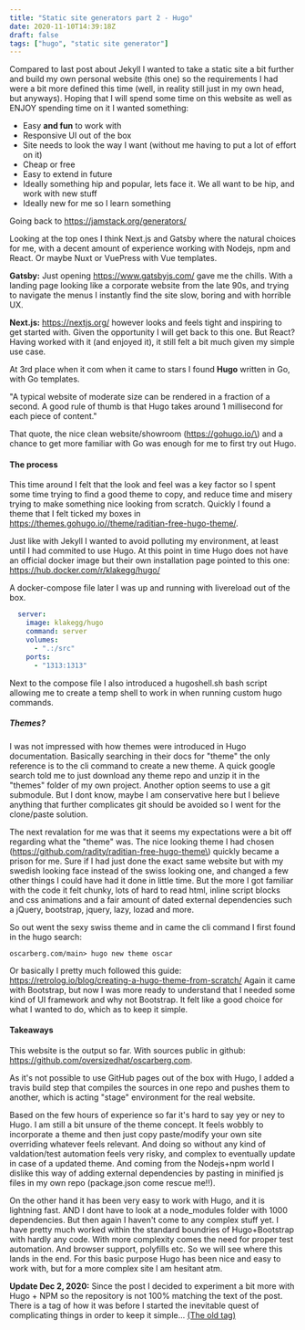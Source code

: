 ```yaml
---
title: "Static site generators part 2 - Hugo"
date: 2020-11-10T14:39:18Z
draft: false
tags: ["hugo", "static site generator"]
---
```

Compared to last post about Jekyll I wanted to take a static site a bit further and build my own personal website (this one) so the requirements I had were a bit more defined this time (well, in reality still just in my own head, but anyways). Hoping that I will spend some time on this website as well as ENJOY spending time on it I wanted something:

- Easy **and fun** to work with
- Responsive UI out of the box
- Site needs to look the way I want (without me having to put a lot of effort on it)
- Cheap or free
- Easy to extend in future
- Ideally something hip and popular, lets face it. We all want to be hip, and work with new stuff
- Ideally new for me so I learn something

Going back to https://jamstack.org/generators/ 

Looking at the top ones I think Next.js and Gatsby where the natural choices for me, with a decent amount of experience working with Nodejs, npm and React. Or maybe Nuxt or VuePress with Vue templates. 

**Gatsby:** Just opening https://www.gatsbyjs.com/ gave me the chills. With a landing page looking like a corporate website from the late 90s, and trying to navigate the menus I instantly find the site slow, boring and with horrible UX.

**Next.js:** https://nextjs.org/ however looks and feels tight and inspiring to get started with. Given the opportunity I will get back to this one. But React? Having worked with it (and enjoyed it), it still felt a bit much given my simple use case. 

At 3rd place when it com when it came to stars I found **Hugo** written in Go, with Go templates.

"A typical website of moderate size can be rendered in a fraction of a second. A good rule of thumb is that Hugo takes around 1 millisecond for each piece of content."

That quote, the nice clean website/showroom (https://gohugo.io/\) and a chance to get more familiar with Go was enough for me to first try out Hugo.

#### The process
This time around I felt that the look and feel was a key factor so I spent some time trying to find a good theme to copy, and reduce time and misery trying to make something nice looking from scratch. Quickly I found a theme that I felt ticked my boxes in https://themes.gohugo.io//theme/raditian-free-hugo-theme/.

Just like with Jekyll I wanted to avoid polluting my environment, at least until I had commited to use Hugo. At this point in time Hugo does not have an official docker image but their own installation page pointed to this one: https://hub.docker.com/r/klakegg/hugo/

A docker-compose file later I was up and running with livereload out of the box.

```yml
  server:
    image: klakegg/hugo
    command: server
    volumes:
      - ".:/src"
    ports:
      - "1313:1313"
```
Next to the compose file I also introduced a hugoshell.sh bash script allowing me to create a temp shell to work in when running custom hugo commands.

##### Themes?
I was not impressed with how themes were introduced in Hugo documentation. Basically searching in their docs for "theme" the only reference is to the cli command to create a new theme. A quick google search told me to just download any theme repo and unzip it in the "themes" folder of my own project. Another option seems to use a git submodule. But I dont know, maybe I am conservative here but I believe anything that further complicates git should be avoided so I went for the clone/paste solution.

The next revalation for me was that it seems my expectations were a bit off regarding what the "theme" was. The nice looking theme I had chosen (https://github.com/radity/raditian-free-hugo-theme\) quickly became a prison for me. Sure if I had just done the exact same website but with my swedish looking face instead of the swiss looking one, and changed a few other things I could have had it done in little time. But the more I got familiar with the code it felt chunky, lots of hard to read html, inline script blocks and css animations and a fair amount of dated external dependencies such a jQuery, bootstrap, jquery, lazy, lozad and more.

So out went the sexy swiss theme and in came the cli command I first found in the hugo search:

```
oscarberg.com/main> hugo new theme oscar
```
Or basically I pretty much followed this guide: https://retrolog.io/blog/creating-a-hugo-theme-from-scratch/
Again it came with Bootstrap, but now I was more ready to understand that I needed some kind of UI framework and why not Bootstrap. It felt like a good choice for what I wanted to do, which as to keep it simple.

#### Takeaways
This website is the output so far. With sources public in github: https://github.com/oversizedhat/oscarberg.com.

As it's not possible to use GitHub pages out of the box with Hugo, I added a travis build step that compiles the sources in one repo and pushes them to another, which is acting "stage" environment for the real website.

Based on the few hours of experience so far it's hard to say yey or ney to Hugo. I am still a bit unsure of the theme concept. It feels wobbly to incorporate a theme and then just copy paste/modify your own site overriding whatever feels relevant. And doing so without any kind of valdation/test automation feels very risky, and complex to eventually update in case of a updated theme. And coming from the Nodejs+npm world I dislike this way of adding external dependencies by pasting in minified js files in my own repo (package.json come rescue me!!). 

On the other hand it has been very easy to work with Hugo, and it is lightning fast. AND I dont have to look at a node_modules folder with 1000 dependencies. But then again I haven't come to any complex stuff yet. I have pretty much worked within the standard boundries of Hugo+Bootstrap with hardly any code. With more complexity comes the need for proper test automation. And browser support, polyfills etc. So we will see where this lands in the end. For this basic purpose Hugo has been nice and easy to work with, but for a more complex site I am hesitant atm.

<div class="alert alert-warning" role="alert">
  <b>Update Dec 2, 2020:</b> Since the post I decided to experiment a bit more with Hugo + NPM so the repository is not 100% matching the text of the post. There is a tag of how it was before I started the inevitable quest of complicating things in order to keep it simple... <a href="https://github.com/oversizedhat/oscarberg.com/tree/v0.5.0">(The old tag)</a>
</div>